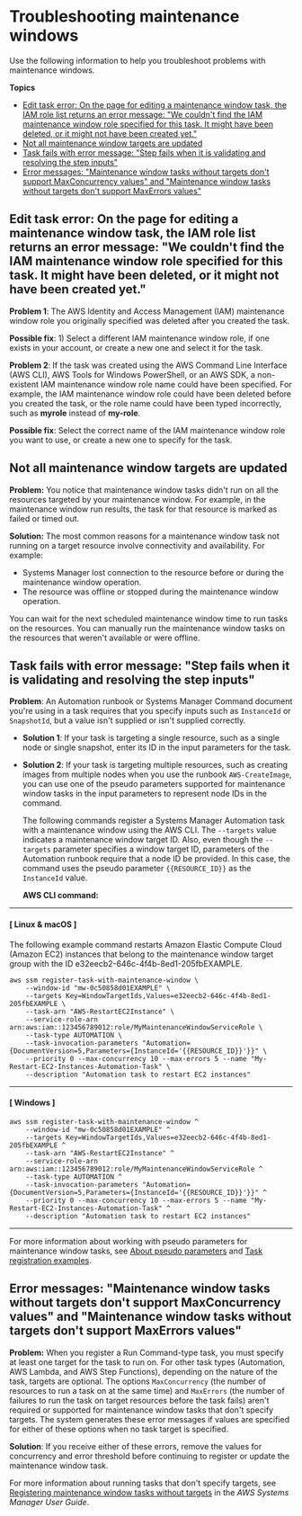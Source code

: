 # Troubleshooting maintenance windows<a name="troubleshooting-maintenance-windows"></a>

Use the following information to help you troubleshoot problems with maintenance windows\.

**Topics**
+ [Edit task error: On the page for editing a maintenance window task, the IAM role list returns an error message: "We couldn't find the IAM maintenance window role specified for this task\. It might have been deleted, or it might not have been created yet\."](#maintenance-window-role-troubleshooting)
+ [Not all maintenance window targets are updated](#targets-not-updated)
+ [Task fails with error message: "Step fails when it is validating and resolving the step inputs"](#step-fails)
+ [Error messages: "Maintenance window tasks without targets don't support MaxConcurrency values" and "Maintenance window tasks without targets don't support MaxErrors values"](#maxconcurrency-maxerrors-not-supported)

## Edit task error: On the page for editing a maintenance window task, the IAM role list returns an error message: "We couldn't find the IAM maintenance window role specified for this task\. It might have been deleted, or it might not have been created yet\."<a name="maintenance-window-role-troubleshooting"></a>

**Problem 1**: The AWS Identity and Access Management \(IAM\) maintenance window role you originally specified was deleted after you created the task\.

**Possible fix**: 1\) Select a different IAM maintenance window role, if one exists in your account, or create a new one and select it for the task\. 

**Problem 2**: If the task was created using the AWS Command Line Interface \(AWS CLI\), AWS Tools for Windows PowerShell, or an AWS SDK, a non\-existent IAM maintenance window role name could have been specified\. For example, the IAM maintenance window role could have been deleted before you created the task, or the role name could have been typed incorrectly, such as **myrole** instead of **my\-role**\.

**Possible fix**: Select the correct name of the IAM maintenance window role you want to use, or create a new one to specify for the task\. 

## Not all maintenance window targets are updated<a name="targets-not-updated"></a>

**Problem:** You notice that maintenance window tasks didn't run on all the resources targeted by your maintenance window\. For example, in the maintenance window run results, the task for that resource is marked as failed or timed out\.

**Solution:** The most common reasons for a maintenance window task not running on a target resource involve connectivity and availability\. For example:
+ Systems Manager lost connection to the resource before or during the maintenance window operation\.
+ The resource was offline or stopped during the maintenance window operation\.

You can wait for the next scheduled maintenance window time to run tasks on the resources\. You can manually run the maintenance window tasks on the resources that weren't available or were offline\.

## Task fails with error message: "Step fails when it is validating and resolving the step inputs"<a name="step-fails"></a>

**Problem**: An Automation runbook or Systems Manager Command document you're using in a task requires that you specify inputs such as `InstanceId` or `SnapshotId`, but a value isn't supplied or isn't supplied correctly\.
+ **Solution 1**: If your task is targeting a single resource, such as a single node or single snapshot, enter its ID in the input parameters for the task\.
+ **Solution 2**: If your task is targeting multiple resources, such as creating images from multiple nodes when you use the runbook `AWS-CreateImage`, you can use one of the pseudo parameters supported for maintenance window tasks in the input parameters to represent node IDs in the command\. 

  The following commands register a Systems Manager Automation task with a maintenance window using the AWS CLI\. The `--targets` value indicates a maintenance window target ID\. Also, even though the `--targets` parameter specifies a window target ID, parameters of the Automation runbook require that a node ID be provided\. In this case, the command uses the pseudo parameter `{{RESOURCE_ID}}` as the `InstanceId` value\.

  **AWS CLI command:**

------
#### [ Linux & macOS ]

  The following example command restarts Amazon Elastic Compute Cloud \(Amazon EC2\) instances that belong to the maintenance window target group with the ID e32eecb2\-646c\-4f4b\-8ed1\-205fbEXAMPLE\.

  ```
  aws ssm register-task-with-maintenance-window \
      --window-id "mw-0c50858d01EXAMPLE" \
      --targets Key=WindowTargetIds,Values=e32eecb2-646c-4f4b-8ed1-205fbEXAMPLE \
      --task-arn "AWS-RestartEC2Instance" \
      --service-role-arn arn:aws:iam::123456789012:role/MyMaintenanceWindowServiceRole \
      --task-type AUTOMATION \
      --task-invocation-parameters "Automation={DocumentVersion=5,Parameters={InstanceId='{{RESOURCE_ID}}'}}" \
      --priority 0 --max-concurrency 10 --max-errors 5 --name "My-Restart-EC2-Instances-Automation-Task" \
      --description "Automation task to restart EC2 instances"
  ```

------
#### [ Windows ]

  ```
  aws ssm register-task-with-maintenance-window ^
      --window-id "mw-0c50858d01EXAMPLE" ^
      --targets Key=WindowTargetIds,Values=e32eecb2-646c-4f4b-8ed1-205fbEXAMPLE ^
      --task-arn "AWS-RestartEC2Instance" ^
      --service-role-arn arn:aws:iam::123456789012:role/MyMaintenanceWindowServiceRole ^
      --task-type AUTOMATION ^
      --task-invocation-parameters "Automation={DocumentVersion=5,Parameters={InstanceId='{{RESOURCE_ID}}'}}" ^
      --priority 0 --max-concurrency 10 --max-errors 5 --name "My-Restart-EC2-Instances-Automation-Task" ^
      --description "Automation task to restart EC2 instances"
  ```

------

  For more information about working with pseudo parameters for maintenance window tasks, see [About pseudo parameters](mw-cli-register-tasks-parameters.md) and [Task registration examples](mw-cli-register-tasks-examples.md#task-examples)\.

## Error messages: "Maintenance window tasks without targets don't support MaxConcurrency values" and "Maintenance window tasks without targets don't support MaxErrors values"<a name="maxconcurrency-maxerrors-not-supported"></a>

**Problem:** When you register a Run Command\-type task, you must specify at least one target for the task to run on\. For other task types \(Automation, AWS Lambda, and AWS Step Functions\), depending on the nature of the task, targets are optional\. The options `MaxConcurrency` \(the number of resources to run a task on at the same time\) and `MaxErrors` \(the number of failures to run the task on target resources before the task fails\) aren't required or supported for maintenance window tasks that don't specify targets\. The system generates these error messages if values are specified for either of these options when no task target is specified\.

**Solution**: If you receive either of these errors, remove the values for concurrency and error threshold before continuing to register or update the maintenance window task\.

For more information about running tasks that don't specify targets, see [Registering maintenance window tasks without targets](maintenance-windows-targetless-tasks.md) in the *AWS Systems Manager User Guide*\.